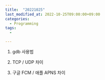 ```yaml
---
title:  "20221025"
last_modified_at: 2022-10-25T09:00:00+09:00
categories: 
  - Programming
tags: 
  - 

---
```


1. gdb 사용법

2. TCP / UDP 차이

3. 구글 FCM / 애플 APNS 차이